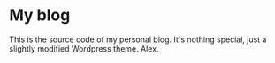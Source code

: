 # My blog
This is the source code of my personal blog.
It's nothing special, just a slightly modified Wordpress theme.
Alex.
